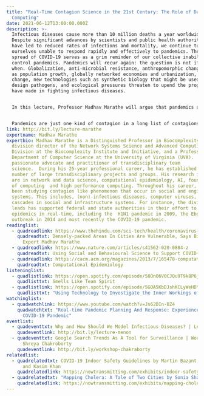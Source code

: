 ```yaml
---
title: "Real-Time Contagion Science in the 21st Century: The Role of Data and
  Computing"
date: 2021-06-12T13:00:00.000Z
description: >-
  Infectious diseases cause more than 10 million deaths a year worldwide.
  Despite significant advances by scientists and public health authorities that
  have led to reduced rates of infections and mortality, we continue to find
  ourselves unable to respond rapidly and effectively to pandemics. The ongoing
  spread of COVID-19 serves as a grim reminder of our collective inability to
  control pandemics. Pandemics will recur again: the question is not if, but
  when. Globalization, anti-microbial resistance, anthropomorphic changes such
  as population growth, globally networked economies and urbanization, climate
  change, new technologies such as synthetic biology that might be used to
  design pathogens, and ecological pressures threaten to upend the progress we
  have made in fighting infectious diseases. 


  In this lecture, Professor Madhav Marathe will argue that pandemics are a complex systems problem and are intricately tied to the social, behavioral, medical, political and economic issues that go beyond human health and national boundaries. Since Bernoulli’s work in 1760 on smallpox inoculation, mathematical and computational models have played an important role in the study of epidemics. He will discuss how and if recent advances in computing, data and biological sciences can be harnessed to develop new techniques and engineering principles that can further advance the field and, in the end, help reduce the global burden of infectious diseases.  He will also highlight the challenges one faces in developing tools during an evolving pandemic. 


  Pandemics are just one kind of contagion in a long list of contagions, including power blackouts, global financial contagions, contagions caused by computer malware, collective behavior by bacterial colonies using quorum sensing, and the information and mis(dis)-information campaigns on the social media. Marathe will discuss how unifying mathematical principles and engineering principles can be developed to understand and respond to such networked contagion-like phenomena. He will conclude the lecture by discussing how societies can cope with these global contagions by balancing the short term objectives such as economic growth and social well-being with long term objectives of resilience and sustainability.
link: http://bit.ly/lecture-marathe
expertname: Madhav Marathe
expertbio: Madhav Marathe is a Distinguished Professor in Biocomplexity, the
  division director of the Network Systems Science and Advanced Computing
  Division at the Biocomplexity Institute and Initiative, and a Professor in the
  Department of Computer Science at the University of Virginia (UVA).   He is a
  passionate advocate and practitioner of transdisciplinary team
  science.  During his 25-year professional career, he has established and led a
  number of large transdisciplinary projects and groups. His research interests
  are in network and data science, computational epidemiology, AI, foundations
  of computing  and high performance computing. Throughout his career, he has
  been studying contagion like phenomenon that occur in social and engineered
  systems. This includes, (non)-infectious diseases, computer viruses, and
  cascades in social and infrastructure systems. For instance, the division he
  leads has supported federal and state authorities in their effort to combat
  epidemics in real-time, including the  H1N1 pandemic in 2009, the Ebola
  outbreak in 2014 and most recently the COVID-19 pandemic.
readinglist:
  - quadreadlink: https://www.thehindu.com/sci-tech/health/coronavirus-densely-packed-areas-in-cities-are-vulnerable-says-biocomplexity-expert-madhav-marathe/article31195212.ece
    quadreadtxt: Densely-packed Areas In Cities Are Vulnerable, Says Biocomplexity
      Expert Madhav Marathe
  - quadreadlink: https://www.nature.com/articles/s41562-020-0884-z
    quadreadtxt: Using Social and Behavioural Science to Support COVID-19 Pandemic Response
  - quadreadlink: https://cacm.acm.org/magazines/2013/7/165478-computational-epidemiology/fulltext
    quadreadtxt: Computational Epidemiology
listeninglist:
  - quadlistlink: https://open.spotify.com/episode/58OnO6V0CJQu9T9k8P6jEK
    quadlisttxt: Smells Like Team Spirit
  - quadlistlink: https://open.spotify.com/episode/5GOA5KbDJshKCLyWeHDYIP
    quadlisttxt: "Using Technology to Investigate the Inner Workings of Large Networks "
watchinglist:
  - quadwatchlink: https://www.youtube.com/watch?v=Js62DIn-BZ4
    quadwatchtxt: "Real-time Pandemic Planning And Response: Experiences From The
      COVID-19 Pandemic"
eventlist:
  - quadeventtxt: Why and How Should We Model Infectious Diseases? | Lecture by Gautam Menon
    quadeventlink: http://bit.ly/lecture-menon
  - quadeventtxt: Google Search Trends As A Tool for Surveillance | Workshop by
      Shreya Chakroborty
    quadeventlink: http://bit.ly/workshop-chakraborty
relatedlist:
  - quadrelatedtxt: COVID-19 Indoor Safety Guidelines by Martin Bazant, John Bush,
      and Kasim Khan
    quadrelatedlink: https://nowtransmitting.com/exhibits/indoor-safety-guidelines/
  - quadrelatedtxt: "Mapping Cholera: A Tale of Two Cities by Sonia Shah"
    quadrelatedlink: https://nowtransmitting.com/exhibits/mapping-cholera/
---
```

